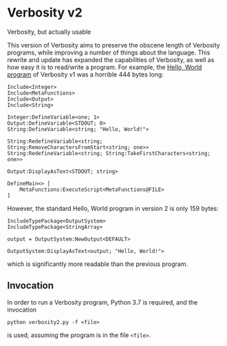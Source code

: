 # Verbosity v2

Verbosity, but actually usable

This version of Verbosity aims to preserve the obscene length of Verbosity programs, while improving a number of things about the language. This rewrite and update has expanded the capabilities of Verbosity, as well as how easy it is to read/write a program. For example, the [Hello, World program](https://en.wikipedia.org/wiki/%22Hello,_World!%22_program) of Verbosity v1 was a horrible 444 bytes long:

    Include<Integer>
    Include<MetaFunctions>
    Include<Output>
    Include<String>

    Integer:DefineVariable<one; 1>
    Output:DefineVariable<STDOUT; 0>
    String:DefineVariable<string; "Hello, World!">

    String:RedefineVariable<string; String:RemoveCharactersFromStart<string; one>>
    String:RedefineVariable<string; String:TakeFirstCharacters<string; one>>

    Output:DisplayAsText<STDOUT; string>

    DefineMain<> [
        MetaFunctions:ExecuteScript<MetaFunctions@FILE>
    ]
    
However, the standard Hello, World program in version 2 is only 159 bytes:

    IncludeTypePackage<OutputSystem>
    IncludeTypePackage<StringArray>

    output = OutputSystem:NewOutput<DEFAULT>

    OutputSystem:DisplayAsText<output; "Hello, World!">
    
which is significantly more readable than the previous program.

## Invocation

In order to run a Verbosity program, Python 3.7 is required, and the invocation

    python verbosity2.py -f <file>
    
is used, assuming the program is in the file `<file>`.
